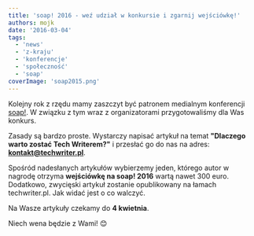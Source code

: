 ```yaml
---
title: 'soap! 2016 - weź udział w konkursie i zgarnij wejściówkę!'
authors: mojk
date: '2016-03-04'
tags:
  - 'news'
  - 'z-kraju'
  - 'konferencje'
  - 'społeczność'
  - 'soap'
coverImage: 'soap2015.png'
---
```


Kolejny rok z rzędu mamy zaszczyt być patronem medialnym konferencji
[soap!](http://soapconf.com/). W związku z tym wraz z organizatorami
przygotowaliśmy dla Was konkurs.

<!--truncate-->

Zasady są bardzo proste. Wystarczy napisać artykuł na temat **"Dlaczego warto
zostać Tech Writerem?"** i przesłać go do nas na adres:
**kontakt@techwriter.pl**.

Spośród nadesłanych artykułów wybierzemy jeden, którego autor w nagrodę otrzyma
**wejściówkę na soap! 2016** wartą nawet 300 euro. Dodatkowo, zwycięski artykuł
zostanie opublikowany na łamach techwriter.pl. Jak widać jest o co walczyć.

Na Wasze artykuły czekamy do **4 kwietnia**.

Niech wena będzie z Wami! 😊
